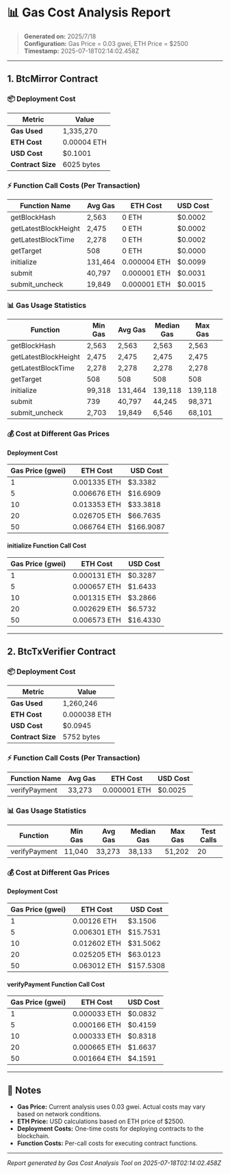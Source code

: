 # 📊 Gas Cost Analysis Report

> **Generated on:** 2025/7/18  
> **Configuration:** Gas Price = 0.03 gwei, ETH Price = $2500  
> **Timestamp:** 2025-07-18T02:14:02.458Z

---

## 1. BtcMirror Contract

### 📦 Deployment Cost

| Metric | Value |
|--------|-------|
| **Gas Used** | 1,335,270 |
| **ETH Cost** | 0.00004 ETH |
| **USD Cost** | $0.1001 |
| **Contract Size** | 6025 bytes |

### ⚡ Function Call Costs (Per Transaction)

| Function Name | Avg Gas | ETH Cost | USD Cost |
|---------------|---------|----------|----------|
| getBlockHash | 2,563 | 0 ETH | $0.0002 |
| getLatestBlockHeight | 2,475 | 0 ETH | $0.0002 |
| getLatestBlockTime | 2,278 | 0 ETH | $0.0002 |
| getTarget | 508 | 0 ETH | $0.0000 |
| initialize | 131,464 | 0.000004 ETH | $0.0099 |
| submit | 40,797 | 0.000001 ETH | $0.0031 |
| submit_uncheck | 19,849 | 0.000001 ETH | $0.0015 |

### 📊 Gas Usage Statistics

| Function | Min Gas | Avg Gas | Median Gas | Max Gas | Test Calls |
|----------|---------|---------|------------|---------|------------|
| getBlockHash | 2,563 | 2,563 | 2,563 | 2,563 | 20 |
| getLatestBlockHeight | 2,475 | 2,475 | 2,475 | 2,475 | 38 |
| getLatestBlockTime | 2,278 | 2,278 | 2,278 | 2,278 | 4 |
| getTarget | 508 | 508 | 508 | 508 | 3 |
| initialize | 99,318 | 131,464 | 139,118 | 139,118 | 13 |
| submit | 739 | 40,797 | 44,245 | 98,371 | 11 |
| submit_uncheck | 2,703 | 19,849 | 6,546 | 68,101 | 7 |

### 💰 Cost at Different Gas Prices

#### Deployment Cost
| Gas Price (gwei) | ETH Cost | USD Cost |
|------------------|----------|----------|
| 1 | 0.001335 ETH | $3.3382 |
| 5 | 0.006676 ETH | $16.6909 |
| 10 | 0.013353 ETH | $33.3818 |
| 20 | 0.026705 ETH | $66.7635 |
| 50 | 0.066764 ETH | $166.9087 |

#### initialize Function Call Cost
| Gas Price (gwei) | ETH Cost | USD Cost |
|------------------|----------|----------|
| 1 | 0.000131 ETH | $0.3287 |
| 5 | 0.000657 ETH | $1.6433 |
| 10 | 0.001315 ETH | $3.2866 |
| 20 | 0.002629 ETH | $6.5732 |
| 50 | 0.006573 ETH | $16.4330 |

---

## 2. BtcTxVerifier Contract

### 📦 Deployment Cost

| Metric | Value |
|--------|-------|
| **Gas Used** | 1,260,246 |
| **ETH Cost** | 0.000038 ETH |
| **USD Cost** | $0.0945 |
| **Contract Size** | 5752 bytes |

### ⚡ Function Call Costs (Per Transaction)

| Function Name | Avg Gas | ETH Cost | USD Cost |
|---------------|---------|----------|----------|
| verifyPayment | 33,273 | 0.000001 ETH | $0.0025 |

### 📊 Gas Usage Statistics

| Function | Min Gas | Avg Gas | Median Gas | Max Gas | Test Calls |
|----------|---------|---------|------------|---------|------------|
| verifyPayment | 11,040 | 33,273 | 38,133 | 51,202 | 20 |

### 💰 Cost at Different Gas Prices

#### Deployment Cost
| Gas Price (gwei) | ETH Cost | USD Cost |
|------------------|----------|----------|
| 1 | 0.00126 ETH | $3.1506 |
| 5 | 0.006301 ETH | $15.7531 |
| 10 | 0.012602 ETH | $31.5062 |
| 20 | 0.025205 ETH | $63.0123 |
| 50 | 0.063012 ETH | $157.5308 |

#### verifyPayment Function Call Cost
| Gas Price (gwei) | ETH Cost | USD Cost |
|------------------|----------|----------|
| 1 | 0.000033 ETH | $0.0832 |
| 5 | 0.000166 ETH | $0.4159 |
| 10 | 0.000333 ETH | $0.8318 |
| 20 | 0.000665 ETH | $1.6637 |
| 50 | 0.001664 ETH | $4.1591 |

---

## 📝 Notes

- **Gas Price:** Current analysis uses 0.03 gwei. Actual costs may vary based on network conditions.
- **ETH Price:** USD calculations based on ETH price of $2500.
- **Deployment Costs:** One-time costs for deploying contracts to the blockchain.
- **Function Costs:** Per-call costs for executing contract functions.

---

*Report generated by Gas Cost Analysis Tool on 2025-07-18T02:14:02.458Z*
